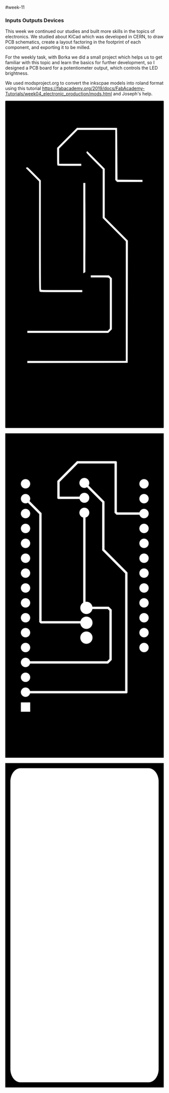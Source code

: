 #week-11
<h3> Inputs Outputs Devices </h3>
This week we continued our studies and built more skills in the topics of electronics. We studied about KiCad which was developed in CERN, to draw PCB schematics, create a layout factoring in the footprint of each component, and exporting it to be milled.

For the weekly task, with Borka we did a small project which helps us to get familiar with this topic and learn the basics for further development, so I designed a PCB board for a potentiometer output, which controls the LED brightness.

We used modsproject.org to convert the inkscpae models into roland format using this tutorial https://fabacademy.org/2019/docs/FabAcademy-Tutorials/week04_electronic_production/mods.html and Joseph's help.
<p align="center">
<img title="miro" alt="brainstorm" src="/images/21.png" width="560"/>

<p align="center">
<img title="miro" alt="brainstorm" src="/images/22.png" width="560"/>

<p align="center">
<img title="miro" alt="brainstorm" src="/images/23.png" width="560"/>
